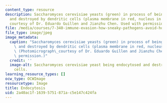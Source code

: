```yaml
---
content_type: resource
description: Saccharomyces cerevisiae yeasts (green) in process of being endocytosed
  and destroyed by dendritic cells (plasma membrane in red, nucleus in blue). (Photomicrograph
  courtesy of Dr. Eduardo Guillen and Jianzhu Chen. Used with permission.)
file: /media/courses/7-340-immune-evasion-how-sneaky-pathogens-avoid-host-surveillance-spring-2004/2a40ac1f16395751871ac5e147c424fa_7-340s04.jpg
file_type: image/jpeg
image_metadata:
  caption: "Saccharomyces cerevisiae yeasts (green) in process of being endocytosed\
    \ and destroyed by dendritic cells (plasma membrane in red, nucleus in blue).\
    \ (Photomicrograph\_courtesy of Dr. Eduardo Guillen and Jianzhu Chen. Used with\
    \ permission.)"
  credit: ''
  image-alt: Saccharomyces cerevisiae yeast being endocytosed and destroyed by dendritic
    cells.
learning_resource_types: []
ocw_type: OCWImage
resourcetype: Image
title: Endocytosis
uid: 2a40ac1f-1639-5751-871a-c5e147c424fa
---
```

